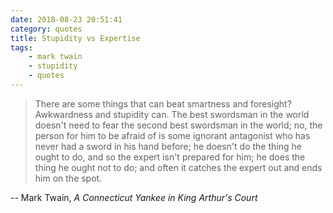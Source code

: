 ```yaml
---
date: 2018-08-23 20:51:41
category: quotes
title: Stupidity vs Expertise
tags:
    - mark twain
    - stupidity
    - quotes
---
```


>There are some things that can beat smartness and foresight? Awkwardness and stupidity can. The best swordsman in the world doesn't need to fear the second best swordsman in the world; no, the person for him to be afraid of is some ignorant antagonist who has never had a sword in his hand before; he doesn't do the thing he ought to do, and so the expert isn't prepared for him; he does the thing he ought not to do; and often it catches the expert out and ends him on the spot.

-- Mark Twain, _A Connecticut Yankee in King Arthur's Court_
